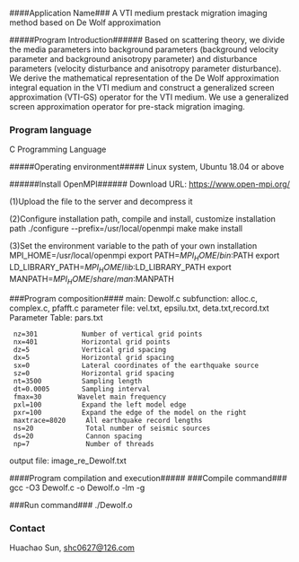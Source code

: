 ####Application Name###
A VTI medium prestack migration imaging method based on De Wolf approximation


#####Program Introduction######
Based on scattering theory, we divide the media parameters into background parameters (background velocity 
parameter and background anisotropy parameter) and disturbance parameters (velocity disturbance and 
anisotropy parameter disturbance). We derive the mathematical representation of the De Wolf approximation
integral equation in the VTI medium and construct a generalized screen approximation (VTI-GS) operator for 
the VTI medium. We use a generalized screen approximation operator for pre-stack migration imaging.


### Program language ###
C Programming Language


#####Operating environment#####
Linux system, Ubuntu 18.04 or above


######Install OpenMPI######
Download URL: https://www.open-mpi.org/

(1)Upload the file to the server and decompress it

(2)Configure installation path, compile and install, customize installation path
./configure --prefix=/usr/local/openmpi
make
make install

(3)Set the environment variable to the path of your own installation
MPI_HOME=/usr/local/openmpi
export PATH=${MPI_HOME}/bin:$PATH
export LD_LIBRARY_PATH=${MPI_HOME}/lib:$LD_LIBRARY_PATH
export MANPATH=${MPI_HOME}/share/man:$MANPATH


###Program composition####
main: Dewolf.c
subfunction: alloc.c, complex.c, pfafft.c
parameter file: vel.txt, epsilu.txt, deta.txt,record.txt
Parameter Table: pars.txt

     nz=301           Number of vertical grid points
     nx=401           Horizontal grid points
     dz=5             Vertical grid spacing
     dx=5             Horizontal grid spacing
     sx=0             Lateral coordinates of the earthquake source
     sz=0             Horizontal grid spacing
     nt=3500          Sampling length
     dt=0.0005        Sampling interval
     fmax=30         Wavelet main frequency
     pxl=100          Expand the left model edge
     pxr=100          Expand the edge of the model on the right
     maxtrace=8020     All earthquake record lengths
     ns=20             Total number of seismic sources
     ds=20             Cannon spacing
     np=7              Number of threads

output file: image_re_Dewolf.txt

####Program compilation and execution#####
###Compile command###
       gcc -O3 Dewolf.c -o Dewolf.o -lm -g

###Run command###
       ./Dewolf.o


### Contact ###
Huachao Sun, shc0627@126.com
